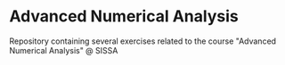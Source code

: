 # Advanced Numerical Analysis
Repository containing several exercises related to the course "Advanced Numerical Analysis" @ SISSA
